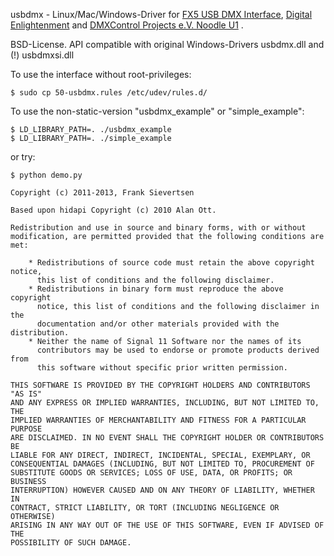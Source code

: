 usbdmx - Linux/Mac/Windows-Driver for [FX5 USB DMX Interface](http://www.fx5.de/), [Digital Enlightenment](http://www.digital-enlightenment.de) and [DMXControl Projects e.V. Noodle U1](http://www.dmxcontrol-projects.org/hardware/nodle-u1.html) .

BSD-License. API compatible with
original Windows-Drivers usbdmx.dll and (!) usbdmxsi.dll

To use the interface without root-privileges:
```
$ sudo cp 50-usbdmx.rules /etc/udev/rules.d/
```

To use the non-static-version "usbdmx_example" or "simple_example":
```
$ LD_LIBRARY_PATH=. ./usbdmx_example
$ LD_LIBRARY_PATH=. ./simple_example
```

or try:
```
$ python demo.py
```

```
Copyright (c) 2011-2013, Frank Sievertsen

Based upon hidapi Copyright (c) 2010 Alan Ott.

Redistribution and use in source and binary forms, with or without
modification, are permitted provided that the following conditions are met:

    * Redistributions of source code must retain the above copyright notice,
      this list of conditions and the following disclaimer.
    * Redistributions in binary form must reproduce the above copyright
      notice, this list of conditions and the following disclaimer in the
      documentation and/or other materials provided with the distribution.
    * Neither the name of Signal 11 Software nor the names of its
      contributors may be used to endorse or promote products derived from
      this software without specific prior written permission.

THIS SOFTWARE IS PROVIDED BY THE COPYRIGHT HOLDERS AND CONTRIBUTORS "AS IS"
AND ANY EXPRESS OR IMPLIED WARRANTIES, INCLUDING, BUT NOT LIMITED TO, THE
IMPLIED WARRANTIES OF MERCHANTABILITY AND FITNESS FOR A PARTICULAR PURPOSE
ARE DISCLAIMED. IN NO EVENT SHALL THE COPYRIGHT HOLDER OR CONTRIBUTORS BE
LIABLE FOR ANY DIRECT, INDIRECT, INCIDENTAL, SPECIAL, EXEMPLARY, OR
CONSEQUENTIAL DAMAGES (INCLUDING, BUT NOT LIMITED TO, PROCUREMENT OF
SUBSTITUTE GOODS OR SERVICES; LOSS OF USE, DATA, OR PROFITS; OR BUSINESS
INTERRUPTION) HOWEVER CAUSED AND ON ANY THEORY OF LIABILITY, WHETHER IN
CONTRACT, STRICT LIABILITY, OR TORT (INCLUDING NEGLIGENCE OR OTHERWISE)
ARISING IN ANY WAY OUT OF THE USE OF THIS SOFTWARE, EVEN IF ADVISED OF THE
POSSIBILITY OF SUCH DAMAGE.
```
